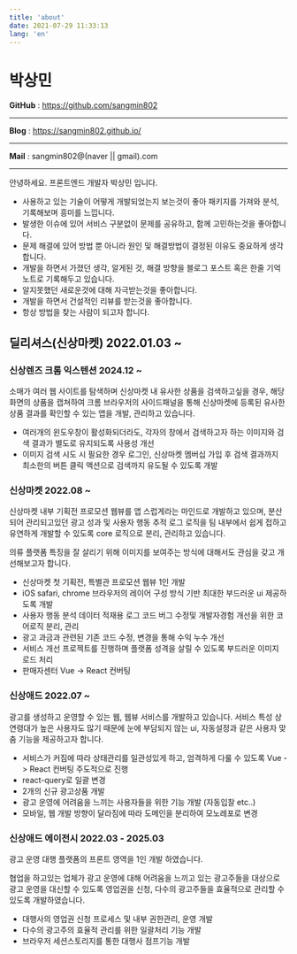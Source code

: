```yaml
---
title: 'about'
date: 2021-07-29 11:33:13
lang: 'en'
---
```


<h1>박상민</h1>

<b>GitHub</b> : https://github.com/sangmin802

<hr>

<b>Blog</b> : https://sangmin802.github.io/

<hr>

<b>Mail</b> : sangmin802@(naver || gmail).com

<hr>

안녕하세요. 프론트엔드 개발자 박상민 입니다.

- 사용하고 있는 기술이 어떻게 개발되었는지 보는것이 좋아 패키지를 가져와 분석, 기록해보며 흥미를 느낍니다.
- 발생한 이슈에 있어 서비스 구분없이 문제를 공유하고, 함께 고민하는것을 좋아합니다.
- 문제 해결에 있어 방법 뿐 아니라 원인 및 해결방법이 결정된 이유도 중요하게 생각합니다.
- 개발을 하면서 가졌던 생각, 알게된 것, 해결 방향을 블로그 포스트 혹은 한줄 기억 노트로 기록해두고 있습니다.
- 알지못했던 새로운것에 대해 자극받는것을 좋아합니다.
- 개발을 하면서 건설적인 리뷰를 받는것을 좋아합니다.
- 항상 방법을 찾는 사람이 되고자 합니다.

## 딜리셔스(신상마켓) 2022.01.03 ~

### 신상렌즈 크롬 익스텐션 2024.12 ~

소매가 여러 웹 사이트를 탐색하며 신상마켓 내 유사한 상품을 검색하고싶을 경우, 해당 화면의 상품을 캡쳐하여 크롬 브라우저의 사이드패널을 통해 신상마켓에 등록된 유사한 상품 결과를 확인할 수 있는 앱을 개발, 관리하고 있습니다.

- 여러개의 윈도우창이 활성화되더라도, 각자의 창에서 검색하고자 하는 이미지와 검색 결과가 별도로 유지되도록 사용성 개선
- 이미지 검색 시도 시 필요한 경우 로그인, 신상마켓 멤버십 가입 후 검색 결과까지 최소한의 버튼 클릭 액션으로 검색까지 유도될 수 있도록 개발

### 신상마켓 2022.08 ~

신상마켓 내부 기획전 프로모션 웹뷰를 앱 스럽게라는 마인드로 개발하고 있으며, 분산되어 관리되고있던 광고 성과 및 사용자 행동 추적 로그 로직을 팀 내부에서 쉽게 접하고 유연하게 개발할 수 있도록 core 로직으로 분리, 관리하고 있습니다.

의류 플랫폼 특징을 잘 살리기 위해 이미지를 보여주는 방식에 대해서도 관심을 갖고 개선해보고자 합니다.

- 신상마켓 첫 기획전, 특별관 프로모션 웹뷰 1인 개발
- iOS safari, chrome 브라우저의 레이어 구성 방식 기반 최대한 부드러운 ui 제공하도록 개발
- 사용자 행동 분석 데이터 적재용 로그 코드 버그 수정및 개발자경험 개선을 위한 코어로직 분리, 관리
- 광고 과금과 관련된 기존 코드 수정, 변경을 통해 수익 누수 개선
- 서비스 개선 프로젝트를 진행하며 플랫폼 성격을 살릴 수 있도록 부드러운 이미지 로드 처리
- 판매자센터 Vue -> React 컨버팅

### 신상애드 2022.07 ~

광고를 생성하고 운영할 수 있는 웹, 웹뷰 서비스를 개발하고 있습니다. 서비스 특성 상 연령대가 높은 사용자도 많기 때문에 눈에 부담되지 않는 ui, 자동설정과 같은 사용자 맞춤 기능을 제공하고자 합니다.

- 서비스가 커짐에 따라 상태관리를 일관성있게 하고, 엄격하게 다룰 수 있도록 Vue -> React 컨버팅 주도적으로 진행
- react-query로 일괄 변경
- 2개의 신규 광고상품 개발
- 광고 운영에 어려움을 느끼는 사용자들을 위한 기능 개발 (자동입찰 etc..)
- 모바일, 웹 개발 방향이 달라짐에 따라 도메인을 분리하여 모노레포로 변경

### 신상애드 에이전시 2022.03 - 2025.03

광고 운영 대행 플랫폼의 프론트 영역을 1인 개발 하였습니다.

협업을 하고있는 업체가 광고 운영에 대해 어려움을 느끼고 있는 광고주들을 대상으로 광고 운영을 대신할 수 있도록 영업권을 신청, 다수의 광고주들을 효율적으로 관리할 수 있도록 개발하였습니다.

- 대행사의 영업권 신청 프로세스 및 내부 권한관리, 운영 개발
- 다수의 광고주의 효율적 관리를 위한 일괄처리 기능 개발
- 브라우저 세션스토리지를 통한 대행사 점프기능 개발
